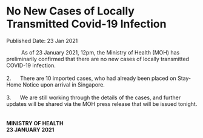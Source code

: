 <html>
    <meta http-equiv="Content-Type" content="text/html; charset=utf-8"/>
    <meta charset="utf-8"/>
    <title>No New Cases of Locally Transmitted Covid-19 Infection</title>
    <body><h1>No New Cases of Locally Transmitted Covid-19 Infection</h1>
    <p>Published Date: 23 Jan 2021</p> <div>&nbsp;&nbsp;&nbsp;&nbsp;&nbsp;&nbsp;&nbsp;&nbsp;&nbsp; As of 23 January 2021, 12pm, the Ministry of Health (MOH) has preliminarily confirmed that there are no new cases of locally transmitted COVID-19 infection. </div><div>&nbsp;</div><div>2.&nbsp;&nbsp;&nbsp;&nbsp;&nbsp; There are 10 imported cases, who had already been placed on Stay-Home Notice upon arrival in Singapore.</div><div>&nbsp;</div><div>3.&nbsp;&nbsp;&nbsp;&nbsp;&nbsp; We are still working through the details of the cases, and further updates will be shared via the MOH press release that will be issued tonight. </div><div>&nbsp;</div><div><br><strong>MINISTRY OF HEALTH</strong></div><div><strong>23 JANUARY 2021</strong></div></body>
</html>